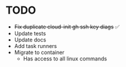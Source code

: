 # TODO

* ~~Fix duplicate cloud-init gh ssh key diags~~ ✅
* Update tests
* Update docs
* Add task runners
* Migrate to container
  * Has access to all linux commands
